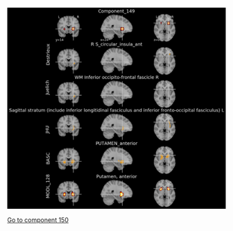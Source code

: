 


![149](preliminary/149.jpg "Component 149")

[Go to component 150](https://parietal-inria.github.io/MODL_atlas/1024/150 "Component 150")